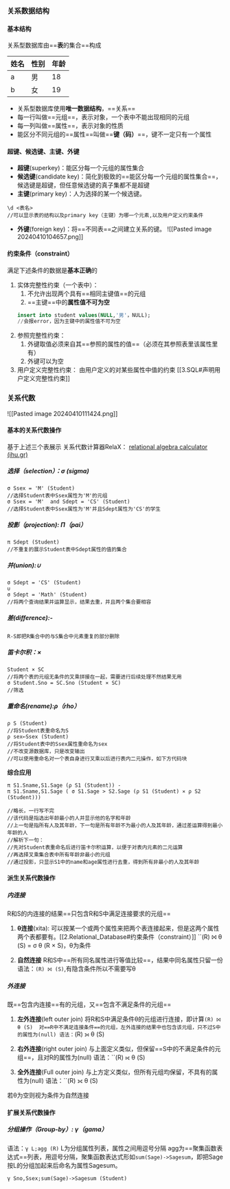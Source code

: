 ### 关系数据结构

#### 基本结构

关系型数据库由==**表**的集合==构成

| 姓名  | 性别  | 年龄  |
| --- | --- | --- |
| a   | 男   | 18  |
| b   | 女   | 19  |
- 关系型数据库使用**唯一数据结构**，==关系==
- 每一行叫做==元组==，表示对象，一个表中不能出现相同的元组
- 每一列叫做==属性==，表示对象的性质
- 能区分不同元组的==属性==叫做==**键（码）**==，键不一定只有一个属性

#### 超键、候选键、主键、外键

- **超键**(superkey)：能区分每一个元组的属性集合
- **候选键**(candidate key)：简化到极致的==能区分每一个元组的属性集合==，候选键是超键，但任意候选键的真子集都不是超键
- **主键**(primary key)：人为选择的某一个候选键。
```
\d <表名>
//可以显示表的结构以及primary key（主键）为哪一个元素,以及用户定义约束条件
```
- **外键**(foreign key)：将==不同表==之间建立关系的键。
![[Pasted image 20240410104657.png]]

#### 约束条件（constraint）
满足下述条件的数据是**基本正确**的

1. 实体完整性约束（一个表中）：
	1. 不允许出现两个具有==相同主键值==的元组
	2. ==主键==中的**属性值不可为空**
	```SQL
	insert into student values(NULL,'男'，NULL);
	//会报error，因为主键中的属性值不可为空
	```
2. 参照完整性约束：
	1. 外键取值必须来自其==参照的属性的值==（必须在其参照表里该属性里有）
	2. 外键可以为空
3. 用户定义完整性约束：
	由用户定义的对某些属性中值的约束
	[[3.SQL#声明用户定义完整性约束]]


### 关系代数

![[Pasted image 20240410111424.png]]
#### 基本的关系代数操作
基于上述三个表展示
关系代数计算器RelaX：
[relational algebra calculator (ihu.gr)](https://nireas.iee.ihu.gr/relax/calc.htm)
##### 选择（selection）：σ (sigma)
```
σ Ssex = 'M' (Student)
//选择Student表中Ssex属性为'M'的元组
σ Ssex = 'M'  and Sdept = 'CS' (Student)
//选择Student表中Ssex属性为'M'并且Sdept属性为'CS'的学生
```
##### 投影（projection): Π（pai）
```
π Sdept (Student)
//不重复的展示Student表中Sdept属性的值的集合
```
##### **并(union):∪**
```
σ Sdept = 'CS' (Student)
∪
σ Sdept = 'Math' (Student)
//将两个查询结果并运算显示，结果去重，并且两个集合要相容
```
##### **差(difference):-**
	R-S即把R集合中的与S集合中元素重复的部分删除
##### **笛卡尔积：×**
```
Student × SC
//将两个表的元组无条件的叉乘拼接在一起，需要进行后续处理不然结果无用
σ Student.Sno = SC.Sno (Student ⨯ SC)
//筛选
```
##### **重命名(rename):ρ**（rho）
```
ρ S (Student)
//将Student表重命名为S
ρ sex←Ssex (Student)
//将Student表中的Ssex属性重命名为sex
//不改变源数据库，只是改变输出
//可以使用重命名对一个表自身进行叉乘以后进行表内二元操作，如下方代码块
```

**综合应用**
```
π S1.Sname,S1.Sage (ρ S1 (Student)) -
π S1.Sname,S1.Sage ( σ S1.Sage > S2.Sage (ρ S1 (Student) ⨯ ρ S2 (Student)))

//略长，一行写不完
//该代码是指选出年龄最小的人并显示他的名字和年龄
//上一句是指所有人及其年龄，下一句是所有年龄不为最小的人及其年龄，通过差运算得到最小年龄的人
//解析下一句：
//先对Student表重命名后进行笛卡尔积运算，以便于对表内元素的二元运算
//再选择叉乘集合表中所有年龄非最小的元组
//通过投影，只显示S1中的name和age属性进行去重，得到所有非最小的人及其年龄
```

#### 派生关系代数操作

##### 内连接
R和S的内连接的结果==只包含R和S中满足连接要求的元组==
 
1.  **θ连接**(xita):
	可以按某一个或两个属性来把两个表连接起来，但是这两个属性两个表都要有。[[2.Relational_Database#约束条件（constraint）]]
	``(R) ⨝ θ (S) = σ θ (R × S)，θ为条件

2. **自然连接**
	R和S中==所有同名属性进行等值比较==，结果中同名属性只留一份
	语法：`(R) ⨝ (S)`,有隐含条件所以不需要写θ

##### 外连接
既==包含内连接==有的元组，又==包含不满足条件的元组==

1. **左外连接**(left outer join)
	将R和S中满足条件θ的元组进行连接，即计算``(R) ⨝ θ (S) 
	对==R中不满足连接条件==的元组，左外连接的结果中也包含该元组，只不过S中的属性为(null)
	语法：``(R) ⟕ θ (S)

2. **右外连接**(right outer join)
	与上面定义类似，但保留==S中的不满足条件的元组==，且对R的属性为(null)
	语法：``(R) ⟖ θ (S)
	
3. **全外连接**(Full outer join)
	与上方定义类似，但所有元组均保留，不具有的属性为(null)
	语法：``(R) ⟗ θ (S)

若θ为空则视为条件为自然连接

#### 扩展关系代数操作

##### **分组操作**（Group-by）: γ（gama）

语法：``γ L;agg (R)``
	L为分组属性列表，属性之间用逗号分隔
	agg为==聚集函数表达式==列表，用逗号分隔，聚集函数表达式形如`sum(Sage)->Sagesum`，即把Sage按L的分组加起来后命名为属性Sagesum。
```
γ Sno,Ssex;sum(Sage)->Sagesum (Student)
```